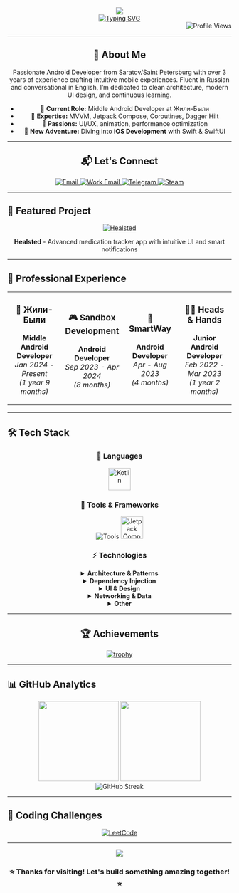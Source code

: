 <div align="center">

<!-- Анимированный заголовок -->
<img src="https://capsule-render.vercel.app/api?type=waving&color=gradient&customColorList=12&height=200&section=header&text=Marina%20Vazovsky&fontSize=50&fontColor=ffffff&animation=fadeIn&fontAlignY=35&desc=Mobile%20Developer%20%7C%20Russia&descAlignY=55&descSize=18" />

</div>

<div align="center">

<!-- Анимированный текст -->
<a href="https://git.io/typing-svg">
    <img src="https://readme-typing-svg.herokuapp.com?font=Fira+Code&weight=500&size=24&pause=1000&color=6C63FF&center=true&vCenter=true&width=600&height=80&lines=Mobile+Developer+from+Saratov%2C+Russia" alt="Typing SVG" />
</a>

</div>

<div align="right">
<!-- Счетчик просмотров -->
<img src="https://komarev.com/ghpvc/?username=vazovsky17&color=6C63FF&style=for-the-badge" alt="Profile Views" />

</div>

---

<div align="center">

## 💫 About Me

Passionate Android Developer from Saratov/Saint Petersburg with over 3 years of experience crafting intuitive mobile experiences. Fluent in Russian and conversational in English, I’m dedicated to clean architecture, modern UI design, and continuous learning.

- 🌟 **Current Role:** Middle Android Developer at Жили-Были  
- 🚀 **Expertise:** MVVM, Jetpack Compose, Coroutines, Dagger Hilt  
- 🎨 **Passions:** UI/UX, animation, performance optimization  
- 🍏 **New Adventure:** Diving into **iOS Development** with Swift & SwiftUI  

</div>

---

<div align="center">

## 📬 Let's Connect

<a href="mailto:hecchuck17@gmail.com">
    <img src="https://img.shields.io/badge/Email-D14836?style=for-the-badge&logo=gmail&logoColor=white" alt="Email" />
</a>
<a href="mailto:vazovsky.app@gmail.com">
    <img src="https://img.shields.io/badge/Work_Email-0078D4?style=for-the-badge&logo=microsoft-outlook&logoColor=white" alt="Work Email" />
</a>
<a href="https://t.me/vazovsky17" target="_blank">
    <img src="https://img.shields.io/badge/Telegram-2CA5E0?style=for-the-badge&logo=telegram&logoColor=white" alt="Telegram" />
</a>
<a href="https://steamcommunity.com/id/vazovskyapp/" target="_blank">
    <img src="https://img.shields.io/badge/Steam-000000?style=for-the-badge&logo=steam&logoColor=white" alt="Steam" />
</a>

</div>

---

## 🚀 Featured Project

<div align="center">

[![Healsted](https://github-readme-stats.vercel.app/api/pin/?username=VazovskyApp&repo=Healsted&theme=tokyonight&border_color=6C63FF)](https://github.com/VazovskyApp/Healsted)

**Healsted** - Advanced medication tracker app with intuitive UI and smart notifications

</div>

---

## 💼 Professional Experience

<table align="center">
<tr>
<td align="center" width="25%">

### 🏢 **Жили-Были**
**Middle Android Developer**  
*Jan 2024 - Present*  
*(1 year 9 months)*

</td>
<td align="center" width="25%">

### 🎮 **Sandbox Development**
**Android Developer**  
*Sep 2023 - Apr 2024*  
*(8 months)*

</td>
<td align="center" width="25%">

### 🚀 **SmartWay**
**Android Developer**  
*Apr - Aug 2023*  
*(4 months)*

</td>
<td align="center" width="25%">

### 👨‍💻 **Heads & Hands**
**Junior Android Developer**  
*Feb 2022 - Mar 2023*  
*(1 year 2 months)*

</td>
</tr>
</table>

---

## 🛠️ Tech Stack

<div align="center">

### 📱 Languages
<img src="https://skillicons.dev/icons?i=kotlin" alt="Kotlin" width="50" height="50" />

### 🔧 Tools & Frameworks
<img src="https://skillicons.dev/icons?i=androidstudio,firebase,figma" alt="Tools" />
<img src="https://cdn.jsdelivr.net/gh/devicons/devicon/icons/jetpackcompose/jetpackcompose-original.svg" alt="Jetpack Compose" width="50" height="50" />

### ⚡ Technologies

<details>
<summary><b>Architecture & Patterns</b></summary>

- MVVM / MVI / TEA
- Clean Architecture
- Repository Pattern

</details>

<details>
<summary><b>Dependency Injection</b></summary>

- Dagger 2
- Dagger Hilt

</details>

<details>
<summary><b>UI & Design</b></summary>

- Jetpack Compose
- Material UI Components
- Custom Views
- Lottie Animations

</details>

<details>
<summary><b>Networking & Data</b></summary>

- Ktor / Retrofit / OkHttp / Volley
- Room Database
- Firebase Firestore
- Datastore / Hawk

</details>

<details>
<summary><b>Other</b></summary>

- Coroutines & Flow
- WorkManager
- Firebase (Auth, Analytics, FCM)
- Maps (Yandex Mapkit, Google Maps)
- ExoPlayer
- Fingerprint Authentication

</details>

</div>

---

<div align="center">

## 🏆 Achievements

[![trophy](https://github-profile-trophy.vercel.app/?username=vazovsky17&theme=tokyonight&no-frame=true&margin-w=15&margin-h=15&column=4)](https://github.com/ryo-ma/github-profile-trophy)

</div>

---

## 📊 GitHub Analytics

<div align="center">

<img height="180em" src="https://github-readme-stats.vercel.app/api?username=vazovsky17&show_icons=true&theme=tokyonight&border_color=6C63FF&hide_border=true&count_private=true" />
<img height="180em" src="https://github-readme-stats.vercel.app/api/top-langs/?username=vazovsky17&layout=compact&theme=tokyonight&border_color=6C63FF&hide_border=true" />

</div>

<div align="center">

<img src="https://github-readme-streak-stats.herokuapp.com?user=vazovsky17&theme=tokyonight&hide_border=true&border_radius=10&date_format=M%20j%5B%2C%20Y%5D" alt="GitHub Streak" />

</div>

---

## 🧩 Coding Challenges

<div align="center">

[![LeetCode](https://leetcard.jacoblin.cool/vazovsky17?theme=dark&font=Fira%20Code&ext=activity)](https://leetcode.com/vazovsky17/)

</div>

---

<div align="center">

<!-- Анимированный подвал -->
<img src="https://capsule-render.vercel.app/api?type=waving&color=gradient&customColorList=12&height=120&section=footer" />

### ⭐ Thanks for visiting! Let's build something amazing together! ⭐

</div>
